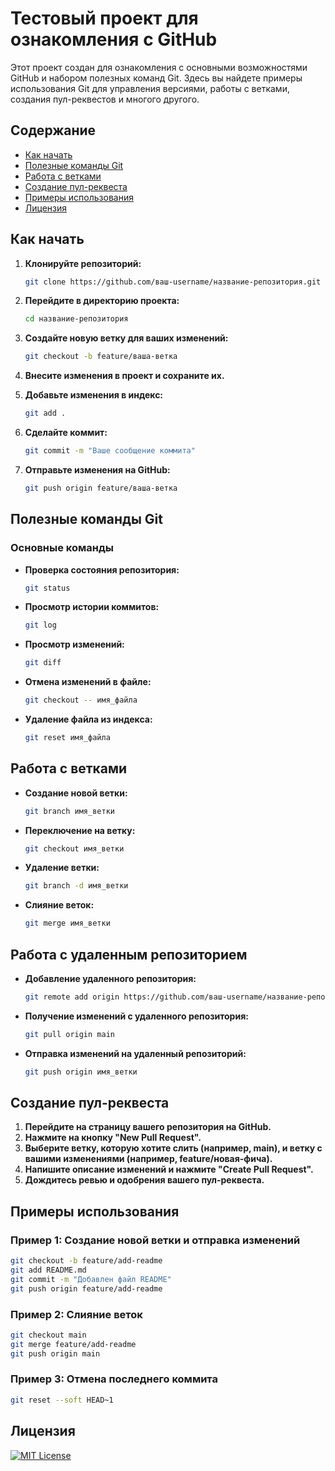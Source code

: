 # Тестовый проект для ознакомления с GitHub

Этот проект создан для ознакомления с основными возможностями GitHub и набором полезных команд Git. Здесь вы найдете примеры использования Git для управления версиями, работы с ветками, создания пул-реквестов и многого другого.

## Содержание
- [Как начать](#как-на-start)
- [Полезные команды Git](#полезные-команды-git)
- [Работа с ветками](#работа-с-ветками)
- [Создание пул-реквеста](#создание-пул-реквеста)
- [Примеры использования](#примеры-использования)
- [Лицензия](#лицензия)

## Как начать

1. **Клонируйте репозиторий:**

   ```bash
   git clone https://github.com/ваш-username/название-репозитория.git
   ```

2. **Перейдите в директорию проекта:**

   ```bash
   cd название-репозитория
   ```

3. **Создайте новую ветку для ваших изменений:**

   ```bash
   git checkout -b feature/ваша-ветка
   ```

4. **Внесите изменения в проект и сохраните их.**

5. **Добавьте изменения в индекс:**

   ```bash
   git add .
   ```

6. **Сделайте коммит:**

   ```bash
   git commit -m "Ваше сообщение коммита"
   ```

7. **Отправьте изменения на GitHub:**

   ```bash
   git push origin feature/ваша-ветка
   ```

## Полезные команды Git

### Основные команды
- **Проверка состояния репозитория:**

  ```bash
  git status
  ```

- **Просмотр истории коммитов:**

  ```bash
  git log
  ```

- **Просмотр изменений:**

  ```bash
  git diff
  ```

- **Отмена изменений в файле:**

  ```bash
  git checkout -- имя_файла
  ```

- **Удаление файла из индекса:**

  ```bash
  git reset имя_файла
  ```

## Работа с ветками
- **Создание новой ветки:**

  ```bash
  git branch имя_ветки
  ```

- **Переключение на ветку:**

  ```bash
  git checkout имя_ветки
  ```

- **Удаление ветки:**

  ```bash
  git branch -d имя_ветки
  ```

- **Слияние веток:**

  ```bash
  git merge имя_ветки
  ```

## Работа с удаленным репозиторием
- **Добавление удаленного репозитория:**

  ```bash
  git remote add origin https://github.com/ваш-username/название-репозитория.git
  ```

- **Получение изменений с удаленного репозитория:**

  ```bash
  git pull origin main
  ```

- **Отправка изменений на удаленный репозиторий:**

  ```bash
  git push origin имя_ветки
  ```

## Создание пул-реквеста
1. **Перейдите на страницу вашего репозитория на GitHub.**
2. **Нажмите на кнопку "New Pull Request".**
3. **Выберите ветку, которую хотите слить (например, main), и ветку с вашими изменениями (например, feature/новая-фича).**
4. **Напишите описание изменений и нажмите "Create Pull Request".**
5. **Дождитесь ревью и одобрения вашего пул-реквеста.**

## Примеры использования
### Пример 1: Создание новой ветки и отправка изменений

```bash
git checkout -b feature/add-readme
git add README.md
git commit -m "Добавлен файл README"
git push origin feature/add-readme
```

### Пример 2: Слияние веток

```bash
git checkout main
git merge feature/add-readme
git push origin main
```

### Пример 3: Отмена последнего коммита

```bash
git reset --soft HEAD~1
```

## Лицензия
[![MIT License](https://img.shields.io/badge/License-MIT-green.svg)](https://choosealicense.com/licenses/mit/)